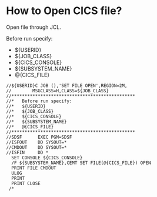 # How to Open CICS file?

Open file through JCL.

Before run specify:
* ${USERID}
* ${JOB_CLASS}
* ${CICS_CONSOLE}
* ${SUBSYSTEM_NAME}
* @{CICS_FILE}

```
//${USERID}C JOB (),'SET FILE OPEN',REGION=2M,
//        MSGCLASS=H,CLASS=${JOB_CLASS}
//***********************************************
//*   Before run specify:
//*   ${USERID}
//*   ${JOB_CLASS}
//*   ${CICS_CONSOLE}
//*   ${SUBSYSTEM_NAME}
//*   @{CICS_FILE}
//***********************************************
//SDSF      EXEC PGM=SDSF
//ISFOUT    DD SYSOUT=*
//CMDOUT    DD SYSOUT=*
//ISFIN     DD *
  SET CONSOLE ${CICS_CONSOLE}
  /F ${SUBSYSTEM_NAME},CEMT SET FILE(@{CICS_FILE}) OPEN
  PRINT FILE CMDOUT
  ULOG
  PRINT
  PRINT CLOSE
 /*
```